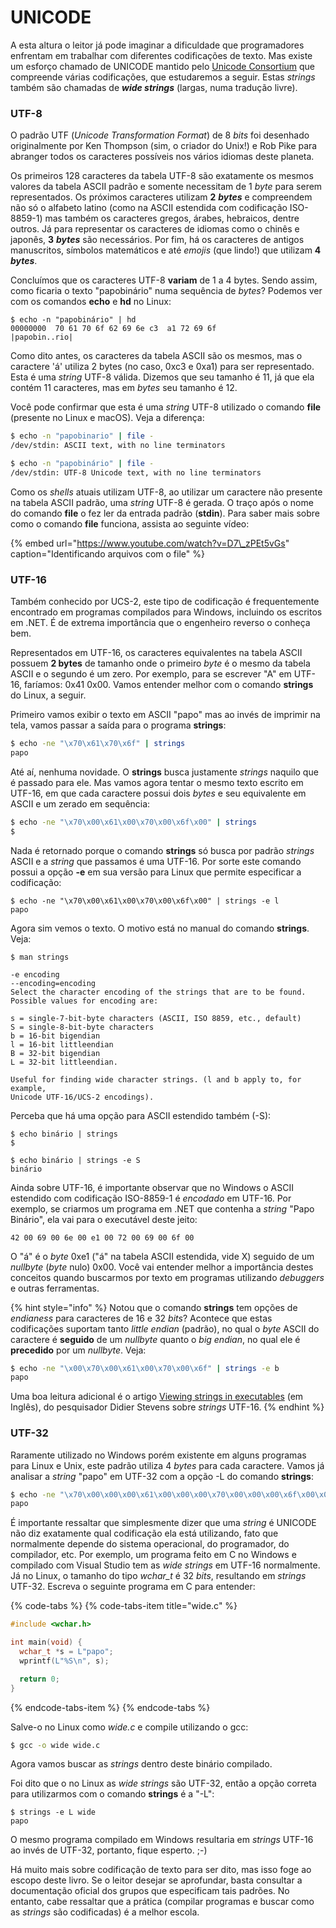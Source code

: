 # UNICODE

A esta altura o leitor já pode imaginar a dificuldade que programadores enfrentam em trabalhar com diferentes codificações de texto. Mas existe um esforço chamado de UNICODE mantido pelo [Unicode Consortium](http://unicode.org/) que compreende várias codificações, que estudaremos a seguir. Estas _strings_ também são chamadas de _**wide strings**_ \(largas, numa tradução livre\).

### UTF-8

O padrão UTF \(_Unicode Transformation Format_\) de 8 _bits_ foi desenhado originalmente por Ken Thompson \(sim, o criador do Unix!\) e Rob Pike para abranger todos os caracteres possíveis nos vários idiomas deste planeta.

Os primeiros 128 caracteres da tabela UTF-8 são exatamente os mesmos valores da tabela ASCII padrão e somente necessitam de 1 _byte_ para serem representados. Os próximos caracteres utilizam **2** _**bytes**_ e compreendem não só o alfabeto latino \(como na ASCII estendida com codificação ISO-8859-1\) mas também os caracteres gregos, árabes, hebraicos, dentre outros. Já para representar os caracteres de idiomas como o chinês e japonês, **3** _**bytes**_ são necessários. Por fim, há os caracteres de antigos manuscritos, símbolos matemáticos e até _emojis_ \(que lindo!\) que utilizam **4** _**bytes**_.

Concluímos que os caracteres UTF-8 **variam** de 1 a 4 bytes. Sendo assim, como ficaria o texto "papobinário" numa sequência de _bytes_? Podemos ver com os comandos **echo** e **hd** no Linux:

```text
$ echo -n "papobinário" | hd
00000000  70 61 70 6f 62 69 6e c3  a1 72 69 6f              |papobin..rio|
```

Como dito antes, os caracteres da tabela ASCII são os mesmos, mas o caractere 'á' utiliza 2 bytes \(no caso, 0xc3 e 0xa1\) para ser representado. Esta é uma _string_ UTF-8 válida. Dizemos que seu tamanho é 11, já que ela contém 11 caracteres, mas em _bytes_ seu tamanho é 12.

Você pode confirmar que esta é uma _string_ UTF-8 utilizado o comando **file** \(presente no Linux e macOS\). Veja a diferença:

```bash
$ echo -n "papobinario" | file -
/dev/stdin: ASCII text, with no line terminators

$ echo -n "papobinário" | file -
/dev/stdin: UTF-8 Unicode text, with no line terminators
```

Como os _shells_ atuais utilizam UTF-8, ao utilizar um caractere não presente na tabela ASCII padrão, uma _string_ UTF-8 é gerada. O traço após o nome do comando **file** o fez ler da entrada padrão \(**stdin**\). Para saber mais sobre como o comando **file** funciona, assista ao seguinte vídeo:

{% embed url="https://www.youtube.com/watch?v=D7\_zPEt5vGs" caption="Identificando arquivos com o file" %}

### UTF-16

Também conhecido por UCS-2, este tipo de codificação é frequentemente encontrado em programas compilados para Windows, incluindo os escritos em .NET. É de extrema importância que o engenheiro reverso o conheça bem.

Representados em UTF-16, os caracteres equivalentes na tabela ASCII possuem **2 bytes** de tamanho onde o primeiro _byte_ é o mesmo da tabela ASCII e o segundo é um zero. Por exemplo, para se escrever "A" em UTF-16, faríamos: 0x41 0x00. Vamos entender melhor com o comando **strings** do Linux, a seguir.

Primeiro vamos exibir o texto em ASCII "papo" mas ao invés de imprimir na tela, vamos passar a saída para o programa **strings**:

```bash
$ echo -ne "\x70\x61\x70\x6f" | strings
papo
```

Até aí, nenhuma novidade. O **strings** busca justamente _strings_ naquilo que é passado para ele. Mas vamos agora tentar o mesmo texto escrito em UTF-16, em que cada caractere possui dois _bytes_ e seu equivalente em ASCII e um zerado em sequência:

```bash
$ echo -ne "\x70\x00\x61\x00\x70\x00\x6f\x00" | strings
$
```

Nada é retornado porque o comando **strings** só busca por padrão _strings_ ASCII e a _string_ que passamos é uma UTF-16. Por sorte este comando possui a opção **-e** em sua versão para Linux que permite especificar a codificação:

```text
$ echo -ne "\x70\x00\x61\x00\x70\x00\x6f\x00" | strings -e l
papo
```

Agora sim vemos o texto. O motivo está no manual do comando **strings**. Veja:

```text
$ man strings
```

```text
-e encoding
--encoding=encoding
Select the character encoding of the strings that are to be found.  Possible values for encoding are:

s = single-7-bit-byte characters (ASCII, ISO 8859, etc., default)
S = single-8-bit-byte characters
b = 16-bit bigendian
l = 16-bit littleendian
B = 32-bit bigendian
L = 32-bit littleendian.

Useful for finding wide character strings. (l and b apply to, for example,
Unicode UTF-16/UCS-2 encodings).
```

Perceba que há uma opção para ASCII estendido também \(-S\):

```text
$ echo binário | strings
$

$ echo binário | strings -e S
binário
```

Ainda sobre UTF-16, é importante observar que no Windows o ASCII estendido com codificação ISO-8859-1 é _encodado_ em UTF-16. Por exemplo, se criarmos um programa em .NET que contenha a _string_ "Papo Binário", ela vai para o executável deste jeito:

```text
42 00 69 00 6e 00 e1 00 72 00 69 00 6f 00
```

O "á" é o _byte_ 0xe1 \("á" na tabela ASCII estendida, vide X\) seguido de um _nullbyte_ \(_byte_ nulo\) 0x00. Você vai entender melhor a importância destes conceitos quando buscarmos por texto em programas utilizando _debuggers_ e outras ferramentas.

{% hint style="info" %}
Notou que o comando **strings** tem opções de _endianess_ para caracteres de 16 e 32 _bits_? Acontece que estas codificações suportam tanto _little endian_ \(padrão\), no qual o _byte_ ASCII do caractere é **seguido** de um _nullbyte_ quanto o _big endian_, no qual ele é **precedido** por um _nullbyte_. Veja:

```bash
$ echo -ne "\x00\x70\x00\x61\x00\x70\x00\x6f" | strings -e b
papo
```

Uma boa leitura adicional é o artigo [Viewing strings in executables](https://blog.didierstevens.com/2006/07/07/viewing-strings-in-executables/) \(em Inglês\), do pesquisador Didier Stevens sobre _strings_ UTF-16.
{% endhint %}

### UTF-32

Raramente utilizado no Windows porém existente em alguns programas para Linux e Unix, este padrão utiliza 4 _bytes_ para cada caractere. Vamos já analisar a _string_ "papo" em UTF-32 com a opção -L do comando **strings**:

```bash
$ echo -ne "\x70\x00\x00\x00\x61\x00\x00\x00\x70\x00\x00\x00\x6f\x00\x00\x00" | strings -e L
papo
```

É importante ressaltar que simplesmente dizer que uma _string_ é UNICODE não diz exatamente qual codificação ela está utilizando, fato que normalmente depende do sistema operacional, do programador, do compilador, etc. Por exemplo, um programa feito em C no Windows e compilado com Visual Studio tem as _wide strings_ em UTF-16 normalmente. Já no Linux, o tamanho do tipo _wchar\_t_ é 32 _bits_, resultando em _strings_ UTF-32. Escreva o seguinte programa em C para entender:

{% code-tabs %}
{% code-tabs-item title="wide.c" %}
```c
#include <wchar.h>

int main(void) {
  wchar_t *s = L"papo";
  wprintf(L"%S\n", s);

  return 0;
}
```
{% endcode-tabs-item %}
{% endcode-tabs %}

Salve-o no Linux como _wide.c_ e compile utilizando o gcc:

```bash
$ gcc -o wide wide.c
```

Agora vamos buscar as _strings_ dentro deste binário compilado.

Foi dito que o no Linux as _wide strings_ são UTF-32, então a opção correta para utilizarmos com o comando **strings** é a "-L":

```text
$ strings -e L wide
papo
```

O mesmo programa compilado em Windows resultaria em _strings_ UTF-16 ao invés de UTF-32, portanto, fique esperto. ;-\)

Há muito mais sobre codificação de texto para ser dito, mas isso foge ao escopo deste livro. Se o leitor desejar se aprofundar, basta consultar a documentação oficial dos grupos que especificam tais padrões. No entanto, cabe ressaltar que a prática \(compilar programas e buscar como as _strings_ são codificadas\) é a melhor escola.

